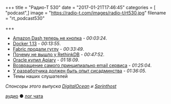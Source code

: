 +++
title = "Радио-Т 530"
date = "2017-01-21T17:46:45"
categories = [ "podcast",]
image = "https://radio-t.com/images/radio-t/rt530.jpg"
filename = "rt_podcast530"

+++

- [Amazon Dash теперь не кнопка](http://www.pcmag.com/news/351172/amazon-dash-buttons-go-virtual) - *00:03:24*.
- [Docker 1.13](https://blog.docker.com/2017/01/whats-new-in-docker-1-13/?mkt_tok=eyJpIjoiTWpZMlpqWmpOMkpoWVRjMyIsInQiOiJyMmpaM0VaWTZqSml6MGRIU3N3RUsraXUwV0pqVXhLVWZNcnhtZDNEVlNXd1J2NWhHS3JXaFdVM0lEYnFKTXBqdDZYeU9yUWRITjBzeWFZdXdjeXo2bjc2RVwvRDVNUllaSWdueFVSQUtEYmJCbUllV1RmYXZKZFhNY01RQlFsTnYifQ==) - *00:13:55*.
- [Fabric продали гуглу](https://fabric.io/blog/fabric-joins-google) - *00:33:49*.
- [Почему не вышло у RethinkDB](http://www.defstartup.org/2017/01/18/why-rethinkdb-failed.html) - *00:47:52*.
- [Oracle купил Apiary](http://venturebeat.com/2017/01/19/oracle-acquires-api-development-startup-apiary/) - *01:18:09*.
- [Возвращение самого принципиально email сервиса](https://theintercept.com/2017/01/20/encrypted-email-service-once-used-by-edward-snowden-to-relaunch/) - *01:25:04*.
- [У разработчика должен быть опыт сисадминства](https://habrahabr.ru/post/319686/) - *01:36:05*.
- Темы наших слушателей

_Спонсоры этого выпуска [DigitalOcean](https://www.digitalocean.com) и [Sprinthost](https://sprintbox.ru)_

[аудио](http://cdn.radio-t.com/rt_podcast530.mp3) ● [лог чата](http://chat.radio-t.com/logs/radio-t-530.html)
<audio src="http://cdn.radio-t.com/rt_podcast530.mp3" preload="none"></audio>